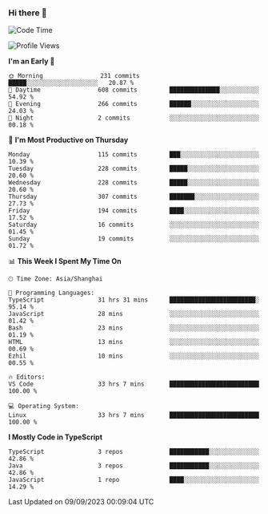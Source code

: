 ### Hi there 👋

<!--
**waynelwz/waynelwz** is a ✨ _special_ ✨ repository because its `README.md` (this file) appears on your GitHub profile.

Here are some ideas to get you started:

- 🔭 I’m currently working on ...
- 🌱 I’m currently learning ...
- 👯 I’m looking to collaborate on ...
- 🤔 I’m looking for help with ...
- 💬 Ask me about ...
- 📫 How to reach me: ...
- 😄 Pronouns: ...
- ⚡ Fun fact: ...
-->

<!--START_SECTION:waka-->
![Code Time](http://img.shields.io/badge/Code%20Time-1%2C887%20hrs%2027%20mins-blue)

![Profile Views](http://img.shields.io/badge/Profile%20Views-0-blue)

**I'm an Early 🐤** 

```text
🌞 Morning                231 commits         █████░░░░░░░░░░░░░░░░░░░░   20.87 % 
🌆 Daytime                608 commits         ██████████████░░░░░░░░░░░   54.92 % 
🌃 Evening                266 commits         ██████░░░░░░░░░░░░░░░░░░░   24.03 % 
🌙 Night                  2 commits           ░░░░░░░░░░░░░░░░░░░░░░░░░   00.18 % 
```
📅 **I'm Most Productive on Thursday** 

```text
Monday                   115 commits         ███░░░░░░░░░░░░░░░░░░░░░░   10.39 % 
Tuesday                  228 commits         █████░░░░░░░░░░░░░░░░░░░░   20.60 % 
Wednesday                228 commits         █████░░░░░░░░░░░░░░░░░░░░   20.60 % 
Thursday                 307 commits         ███████░░░░░░░░░░░░░░░░░░   27.73 % 
Friday                   194 commits         ████░░░░░░░░░░░░░░░░░░░░░   17.52 % 
Saturday                 16 commits          ░░░░░░░░░░░░░░░░░░░░░░░░░   01.45 % 
Sunday                   19 commits          ░░░░░░░░░░░░░░░░░░░░░░░░░   01.72 % 
```


📊 **This Week I Spent My Time On** 

```text
🕑︎ Time Zone: Asia/Shanghai

💬 Programming Languages: 
TypeScript               31 hrs 31 mins      ████████████████████████░   95.14 % 
JavaScript               28 mins             ░░░░░░░░░░░░░░░░░░░░░░░░░   01.42 % 
Bash                     23 mins             ░░░░░░░░░░░░░░░░░░░░░░░░░   01.19 % 
HTML                     13 mins             ░░░░░░░░░░░░░░░░░░░░░░░░░   00.69 % 
Ezhil                    10 mins             ░░░░░░░░░░░░░░░░░░░░░░░░░   00.55 % 

🔥 Editors: 
VS Code                  33 hrs 7 mins       █████████████████████████   100.00 % 

💻 Operating System: 
Linux                    33 hrs 7 mins       █████████████████████████   100.00 % 
```

**I Mostly Code in TypeScript** 

```text
TypeScript               3 repos             ███████████░░░░░░░░░░░░░░   42.86 % 
Java                     3 repos             ███████████░░░░░░░░░░░░░░   42.86 % 
JavaScript               1 repo              ████░░░░░░░░░░░░░░░░░░░░░   14.29 % 
```




 Last Updated on 09/09/2023 00:09:04 UTC
<!--END_SECTION:waka-->
